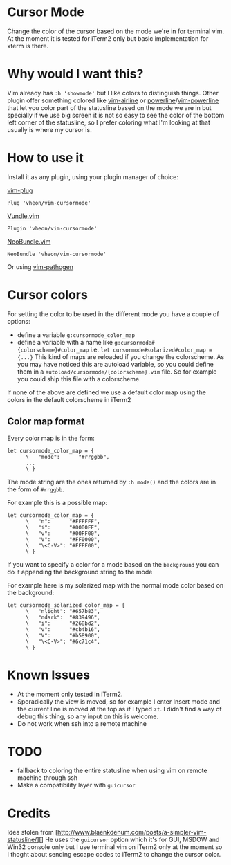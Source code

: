 # Cursor Mode
Change the color of the cursor based on the mode we're in for terminal vim.
At the moment it is tested for iTerm2 only but basic implementation for xterm is there.

# Why would I want this?

Vim already has `:h 'showmode'` but I like colors to distinguish things.
Other plugin offer something colored like [vim-airline][] or [powerline][]/[vim-powerline][] that let you color part of the statusline based on the mode we are in but specially if we use big screen it is not so easy to see the color of the bottom left corner of the statusline,
so I prefer coloring what I'm looking at that usually is where my cursor is.

# How to use it

Install it as any plugin, using your plugin manager of choice:

[vim-plug][]

```viml
Plug 'vheon/vim-cursormode'
```

[Vundle.vim][]

```viml
Plugin 'vheon/vim-cursormode'
```

[NeoBundle.vim][]

```viml
NeoBundle 'vheon/vim-cursormode'
```

Or using [vim-pathogen][]

# Cursor colors
For setting the color to be used in the different mode you have a couple of options:

* define a variable `g:cursormode_color_map`
* define a variable with a name like `g:cursormode#{colorscheme}#color_map` 
i.e. `let cursormode#solarized#color_map = {...}`
This kind of maps are reloaded if you change the colorscheme.
As you may have noticed this are autoload variable, so you could define them in a
`autoload/cursormode/{colorscheme}.vim` file. So for example you could ship this file with a colorscheme.

If none of the above are defined we use a default color map using the colors in the default colorscheme in iTerm2

## Color map format

Every color map is in the form:

```viml
let cursormode_color_map = {
      \   "mode":      "#rrggbb",
      ...
      \ }
```

The mode string are the ones returned by `:h mode()` and the colors are in the form of `#rrggbb`.

For example this is a possible map:

```viml
let cursormode_color_map = {
      \   "n":      "#FFFFFF",
      \   "i":      "#0000FF",
      \   "v":      "#00FF00",
      \   "V":      "#FF0000",
      \   "\<C-V>": "#FFFF00",
      \ }
```

If you want to specify a color for a mode based on the `background` you can do it appending the background string to the mode

For example here is my solarized map with the normal mode color based on the background:

```viml
let cursormode_solarized_color_map = {
      \   "nlight": "#657b83",
      \   "ndark":  "#839496",
      \   "i":      "#268bd2",
      \   "v":      "#cb4b16",
      \   "V":      "#b58900",
      \   "\<C-V>": "#6c71c4",
      \ }
```

# Known Issues

* At the moment only tested in iTerm2.
* Sporadically the view is moved, so for example I enter Insert mode and the current line is moved at the top as if I typed `zt`. I didn't find a way of debug this thing, so any input on this is welcome.
* Do not work when ssh into a remote machine

# TODO

* fallback to coloring the entire statusline when using vim on remote machine through ssh
* Make a compatibility layer with `guicursor`

# Credits

Idea stolen from [http://www.blaenkdenum.com/posts/a-simpler-vim-statusline/][]
He uses the `guicursor` option which it's for GUI, MSDOW and Win32 console only
but I use terminal vim on iTerm2 only at the moment so I thoght about sending escape codes to
iTerm2 to change the cursor color.

[vim-airline]: https://github.com/bling/vim-airline
[powerline]: https://github.com/Lokaltog/powerline
[vim-powerline]: https://github.com/Lokaltog/vim-powerline
[vim-plug]: https://github.com/junegunn/vim-plug
[Vundle.vim]: https://github.com/gmarik/Vundle.vim
[NeoBundle.vim]: https://github.com/Shougo/neobundle.vim
[vim-pathogen]: https://github.com/tpope/vim-pathogen
[http://www.blaenkdenum.com/posts/a-simpler-vim-statusline/]: http://www.blaenkdenum.com/posts/a-simpler-vim-statusline/
